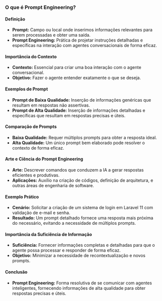 ### O que é Prompt Engineering?

#### Definição

- **Prompt:** Campo ou local onde inserimos informações relevantes para serem processadas e obter uma saída.
- **Prompt Engineering:** Prática de projetar instruções detalhadas e específicas na interação com agentes conversacionais de forma eficaz.

#### Importância do Contexto

- **Contexto:** Essencial para criar uma boa interação com o agente conversacional.
- **Objetivo:** Fazer o agente entender exatamente o que se deseja.

#### Exemplos de Prompt

- **Prompt de Baixa Qualidade:** Inserção de informações genéricas que resultam em respostas não assertivas.
- **Prompt de Alta Qualidade:** Inserção de informações detalhadas e específicas que resultam em respostas precisas e úteis.

#### Comparação de Prompts

- **Baixa Qualidade:** Requer múltiplos prompts para obter a resposta ideal.
- **Alta Qualidade:** Um único prompt bem elaborado pode resolver o contexto de forma eficaz.

#### Arte e Ciência do Prompt Engineering

- **Arte:** Descrever comandos que conduzem a IA a gerar respostas eficientes e produtivas.
- **Aplicações:** Auxílio na criação de códigos, definição de arquitetura, e outras áreas de engenharia de software.

#### Exemplo Prático

- **Cenário:** Solicitar a criação de um sistema de login em Laravel 11 com validação de e-mail e senha.
- **Resultado:** Um prompt detalhado fornece uma resposta mais próxima do necessário, evitando a necessidade de múltiplos prompts.

#### Importância da Suficiência de Informação

- **Suficiência:** Fornecer informações completas e detalhadas para que o agente possa processar e responder de forma eficaz.
- **Objetivo:** Minimizar a necessidade de recontextualização e novos prompts.

#### Conclusão

- **Prompt Engineering:** Forma resolutiva de se comunicar com agentes inteligentes, fornecendo informações de alta qualidade para obter respostas precisas e úteis.
